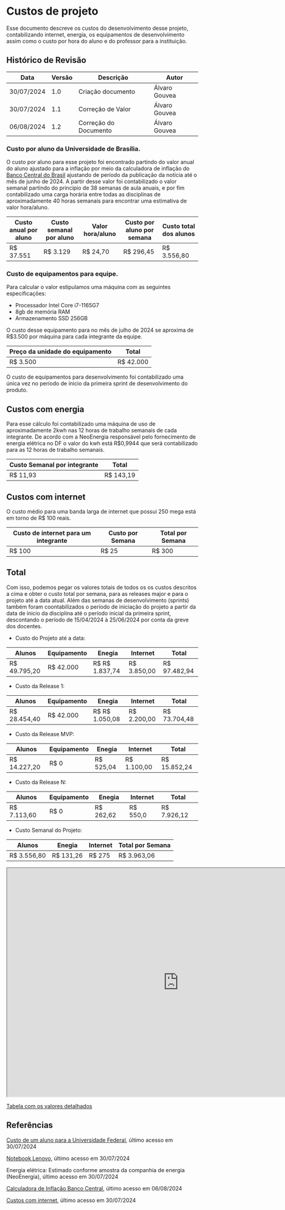 # Custos de projeto 

Esse documento descreve os custos do desenvolvimento desse projeto, contabilizando internet, energia, os equipamentos de desenvolvimento assim como o custo por hora do aluno e do professor para a instituição.

## Histórico de Revisão
| Data | Versão | Descrição | Autor |
|------|--------|-----------|-------|
| 30/07/2024 | 1.0 | Criação documento | Álvaro Gouvea |
| 30/07/2024 | 1.1 | Correção de Valor | Álvaro Gouvea |
| 06/08/2024 | 1.2 | Correção do Documento | Álvaro Gouvea |


### Custo por aluno da Universidade de Brasília.

O custo por aluno para esse projeto foi encontrado partindo do valor anual do aluno ajustado para a inflação por meio da calculadora de inflação do [Banco Central do Brasil](https://www3.bcb.gov.br/CALCIDADAO/publico/corrigirPorIndice.do?method=corrigirPorIndice) ajustando de período da publicação da notícia até o mês de junho de 2024. A partir desse valor foi contabilizado o valor semanal partindo do principio de 38 semanas de aula anuais, e por fim contabilizado uma carga horária entre todas as disciplinas de aproximadamente 40 horas semanais para encontrar uma estimativa de valor hora/aluno.

| Custo anual por aluno | Custo semanal por aluno | Valor hora/aluno | Custo por aluno por semana | Custo total dos alunos |
|------|--------|-----------|---------------|----------|
| R$ 37.551 | R$ 3.129 | R$ 24,70 | R$ 296,45 | R$ 3.556,80 |



### Custo de equipamentos para equipe.

Para calcular o valor estipulamos uma máquina com as seguintes especificações: 
 - Processador Intel Core i7-1165G7
 - 8gb de memória RAM 
 - Armazenamento SSD 256GB

O custo desse equipamento para no mês de julho de 2024 se aproxima de R$3.500 por máquina para cada integrante da equipe. 

| Preço da unidade do equipamento | Total |
|------|--------|
| R$ 3.500 | R$ 42.000 |

O custo de equipamentos para desenvolvimento foi contabilizado uma única vez no período de ínicio da primeira sprint de desenvolvimento do produto.

## Custos com energia

Para esse cálculo foi contabilizado uma máquina de uso de aproximadamente 2kwh nas 12 horas de trabalho semanais de cada integrante. De acordo com a NeoEnergia responsável pelo fornecimento de energia elétrica no DF o valor do kwh está R$0,9944 que será contabilizado para as 12 horas de trabalho semanais.

| Custo Semanal por integrante | Total |
|------|--------|
| R$ 11,93 | R$ 143,19 |

## Custos com internet 

O custo médio para uma banda larga de internet que possui 250 mega está em torno de R$ 100 reais. 

| Custo de internet para um integrante | Custo por Semana | Total por Semana |
|------|--------|--------|
| R$ 100 | R$ 25  | R$ 300 | 

## Total

Com isso, podemos pegar os valores totais de todos os os custos descritos a cima e obter o custo total por semana, para as releases major e para o projeto até a data atual.
Além das semanas de desenvolvimento (sprints) também foram coontabilizados o período de iniciação do projeto a partir da data de ínicio da disciplina até o período inicial da primeira sprint, descontando o período de 15/04/2024 à 25/06/2024 por conta da greve dos docentes.



- Custo do Projeto até a data:
  
|  Alunos      | Equipamento  | Enegia         | Internet    |        Total | 
|--------------|--------------|----------------|-------------|--------------|
| R$ 49.795,20 |   R$ 42.000  | R$ R$ 1.837,74 | R$ 3.850,00 | R$ 97.482,94 |



- Custo da Release 1:
  
|  Alunos      | Equipamento  | Enegia         | Internet    | Total        | 
|--------------|--------------|----------------|-------------|--------------|
| R$ 28.454,40 | R$ 42.000    | R$ R$ 1.050,08 | R$ 2.200,00 | R$ 73.704,48 |


- Custo da Release MVP:
  
|  Alunos      | Equipamento  | Enegia         | Internet    | Total        | 
|--------------|--------------|----------------|-------------|--------------|
| R$ 14.227,20 | R$ 0  | R$ 525,04 | R$ 1.100,00 | R$ 15.852,24 |


- Custo da Release N:
  
|  Alunos      | Equipamento  | Enegia         | Internet    | Total        | 
|--------------|--------------|----------------|-------------|--------------|
| R$ 7.113,60 | R$ 0    | R$ 262,62 | R$ 550,0 | R$ 7.926,12 |



- Custo Semanal do Projeto:
  
|  Alunos     |   Enegia  | Internet | Total por Semana | 
|-------------|-----------|----------|------------------|
| R$ 3.556,80 | R$ 131,26 |  R$ 275  | R$ 3.963,06      |


<iframe src="https://docs.google.com/spreadsheets/d/1SBTl11r1Ljvw7XKt4Z5t6L6VxT39uDKFdNz4LeyCeis/edit?gid=1669997228#gid=1669997228" width="900px" height="600px"></iframe>

[Tabela com os valores detalhados](https://docs.google.com/spreadsheets/d/1SBTl11r1Ljvw7XKt4Z5t6L6VxT39uDKFdNz4LeyCeis/edit?usp=sharing)

## Referências

[Custo de um aluno para a Universidade Federal](https://oglobo.globo.com/brasil/entenda-quanto-custa-um-aluno-numa-universidade-federal-brasileira-23666877), último acesso em 30/07/2024

[Notebook Lenovo](https://www.kabum.com.br/produto/399676/notebook-lenovo-ideapad-3i-intel-core-i7-1165g7-8gb-ram-256gb-ssd-15-6-full-hd-windows-11-cinza-82md0008br), último acesso em 30/07/2024

Energia elétrica: Estimado conforme amostra da companhia de energia (NeoEnergia), último acesso em 30/07/2024

[Calculadora de Inflação Banco Central](https://www3.bcb.gov.br/CALCIDADAO/publico/corrigirPorIndice.do?method=corrigirPorIndice), último acesso em 06/08/2024

[Custos com internet](https://www.claro.com.br/internet/banda-larga), último acesso em 30/07/2024
